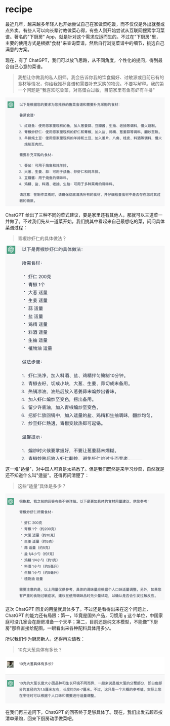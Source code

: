 # recipe

最近几年，越来越多年轻人也开始尝试自己在家做菜吃饭，而不仅仅是外出就餐或点外卖。有些人可以向长辈讨教做菜心得，有些人则开始尝试从互联网搜索学习菜谱。著名的"下厨房" App，就是针对这个需求应运而生的。不过在"下厨房"里，主要的使用方式是根据"食材"来查询菜谱，然后自行浏览菜谱中的细节，挑选自己满意的方案。

现在，有了 ChatGPT，我们可以放飞思路，从不同角度，个性化的提问，得到最合自己心意的菜谱。

> 我想让你做我的私人厨师。我会告诉你我的饮食偏好、过敏源或目前已有的食材等情况，你给我推荐食谱和需要补充采购的物资。不要写解释。我的第一个问题是"我喜欢吃鲁菜，对高蛋白过敏，目前家里有鱼有虾有羊排"

![](/images/awesome/recipe-1.png)

ChatGPT 给出了三种不同的菜式建议，要是家里还有其他人，那就可以三道菜一并做了。不过我们先从一道菜开始，我们挑其中看起来自己最想吃的菜，问问具体菜谱过程：

> 青椒炒虾仁的具体做法？

![](/images/awesome/recipe-2.png)

这一堆"适量"，对中国人可真是太熟悉了。但是我们既然是来学习炒菜，自然就是还不知道什么叫"适量"。还得再问清楚了：

> 这些“适量”具体是多少？

![](/images/awesome/recipe-3.png)

这次 ChatGPT 回复的用量就具体多了。不过还是看得出来在这个问题上，ChatGPT 的能力还有局限：第一，毕竟是国外产品，习惯用 `g` 这个单位，中国家庭可没几家会在厨房准备一个天平；第二，目前还是纯文本模型，不能像"下厨房"那样直接给配图，一眼看出来各种配料具体用多少。

所以我们作为厨房新人，还得再次请教：

> 10克大葱具体有多长？

![](/images/awesome/recipe-4.png)

在我们再三追问下，ChatGPT 的回答终于足够具体了。现在，我们出发去超市按清单采购，回来下厨房动手做菜吧。

